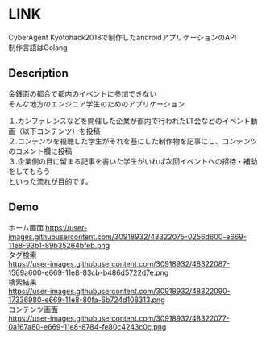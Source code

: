 # LINK
CyberAgent Kyotohack2018で制作したandroidアプリケーションのAPI  
制作言語はGolang  

## Description
金銭面の都合で都内のイベントに参加できない  
そんな地方のエンジニア学生のためのアプリケーション

１.カンファレンスなどを開催した企業が都内で行われたLT会などのイベント動画（以下コンテンツ）を投稿  
２.コンテンツを視聴した学生がそれを基にした制作物を記事にし、コンテンツのコメント欄に投稿  
３.企業側の目に留まる記事を書いた学生がいれば次回イベントへの招待・補助をしてもらう  
といった流れが目的です。

## Demo
ホーム画面  https://user-images.githubusercontent.com/30918932/48322075-0256d600-e669-11e8-93b1-89b35264bfeb.png  
タグ検索  
https://user-images.githubusercontent.com/30918932/48322087-1569a600-e669-11e8-83cb-b486d5722d7e.png  
検索結果  
https://user-images.githubusercontent.com/30918932/48322090-17336980-e669-11e8-80fa-6b724d108313.png  
コンテンツ画面  
https://user-images.githubusercontent.com/30918932/48322077-0a167a80-e669-11e8-8784-fe80c4243c0c.png